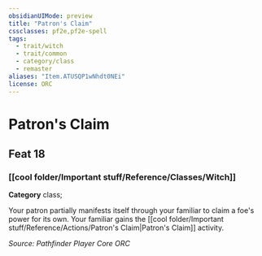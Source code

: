 ```yaml
---
obsidianUIMode: preview
title: "Patron's Claim"
cssclasses: pf2e,pf2e-spell
tags:
  - trait/witch
  - trait/common
  - category/class
  - remaster
aliases: "Item.ATUSQP1wNhdt0NEi"
license: ORC
---
```

# Patron's Claim
## Feat 18
### [[cool folder/Important stuff/Reference/Classes/Witch]]

**Category** class; 




Your patron partially manifests itself through your familiar to claim a foe's power for its own. Your familiar gains the [[cool folder/Important stuff/Reference/Actions/Patron's Claim|Patron's Claim]] activity.

*Source: Pathfinder Player Core*
*ORC*